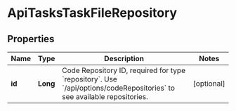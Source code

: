 

# ApiTasksTaskFileRepository

## Properties

Name | Type | Description | Notes
------------ | ------------- | ------------- | -------------
**id** | **Long** | Code Repository ID, required for type &#x60;repository&#x60;. Use &#x60;/api/options/codeRepositories&#x60; to see available repositories. |  [optional]



